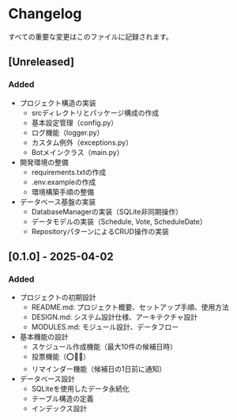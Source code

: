 # Changelog

すべての重要な変更はこのファイルに記録されます。

## [Unreleased]
### Added
- プロジェクト構造の実装
  - srcディレクトリとパッケージ構成の作成
  - 基本設定管理（config.py）
  - ログ機能（logger.py）
  - カスタム例外（exceptions.py）
  - Botメインクラス（main.py）
- 開発環境の整備
  - requirements.txtの作成
  - .env.exampleの作成
  - 環境構築手順の整備
- データベース基盤の実装
  - DatabaseManagerの実装（SQLite非同期操作）
  - データモデルの実装（Schedule, Vote, ScheduleDate）
  - RepositoryパターンによるCRUD操作の実装

## [0.1.0] - 2025-04-02

### Added
- プロジェクトの初期設計
  - README.md: プロジェクト概要、セットアップ手順、使用方法
  - DESIGN.md: システム設計仕様、アーキテクチャ設計
  - MODULES.md: モジュール設計、データフロー
- 基本機能の設計
  - スケジュール作成機能（最大10件の候補日時）
  - 投票機能（⭕🔺❌）
  - リマインダー機能（候補日の1日前に通知）
- データベース設計
  - SQLiteを使用したデータ永続化
  - テーブル構造の定義
  - インデックス設計
